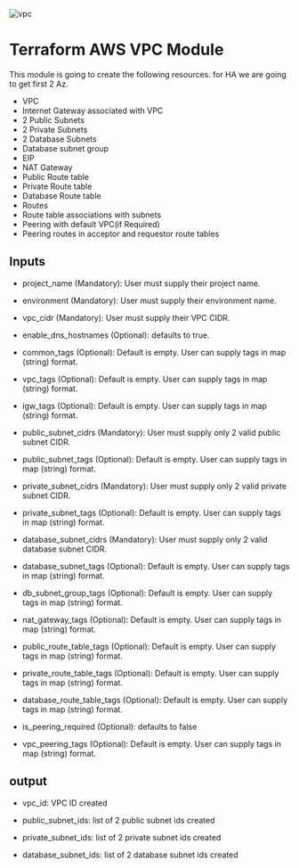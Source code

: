 ![vpc](https://github.com/user-attachments/assets/a4b2c023-09d2-42ed-86ae-592eb56cfb4b)

# Terraform AWS VPC Module 
This module is going to create the following resources. for HA we are going to get first 2 Az.

* VPC
* Internet Gateway associated with VPC
* 2 Public Subnets
* 2 Private Subnets
* 2 Database Subnets
* Database subnet group
* EIP
* NAT Gateway
* Public Route table
* Private Route table
* Database Route table
* Routes
* Route table associations with subnets
* Peering with default VPC(if Required)
* Peering routes in acceptor and requestor   route tables

## Inputs 

*  project_name (Mandatory): User must supply their project name.

*  environment (Mandatory): User must supply their environment name.

*  vpc_cidr (Mandatory): User must supply their VPC CIDR.

*  enable_dns_hostnames (Optional): defaults to true.

*  common_tags (Optional): Default is empty. User can supply tags in map
   (string) format.

*  vpc_tags (Optional): Default is empty. User can supply tags in map 
   (string) format.

*  igw_tags (Optional): Default is empty. User can supply tags in map
   (string) format.

*  public_subnet_cidrs (Mandatory): User must supply only 2 valid public subnet CIDR.

*  public_subnet_tags (Optional): Default is empty. User can supply tags in map
   (string) format.

*  private_subnet_cidrs (Mandatory): User must supply only 2 valid private subnet CIDR.

*  private_subnet_tags (Optional): Default is empty. User can supply tags in map
   (string) format.

*  database_subnet_cidrs (Mandatory): User must supply only 2 valid database subnet CIDR.

*  database_subnet_tags (Optional): Default is empty. User can supply tags in map
   (string) format.

*  db_subnet_group_tags (Optional): Default is empty. User can supply tags in map
   (string) format.

*  nat_gateway_tags (Optional): Default is empty. User can supply tags in map
   (string) format.

*  public_route_table_tags (Optional): Default is empty. User can supply tags in map
   (string) format.

*  private_route_table_tags (Optional): Default is empty. User can supply tags in map
   (string) format.

*  database_route_table_tags (Optional): Default is empty. User can supply tags in map
   (string) format.

*  is_peering_required (Optional): defaults to false
*  
    vpc_peering_tags (Optional): Default is empty. User can supply tags in map
   (string) format.


## output

* vpc_id: VPC ID created

* public_subnet_ids: list of 2 public subnet ids created

* private_subnet_ids: list of 2 private subnet ids created

* database_subnet_ids: list of 2 database subnet ids created
